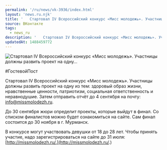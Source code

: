 ```yaml
---
permalink: '/ru/news/vk-3936/index.html'
layout: 'news.ru.njk'
title: '   Стартовал IV Всероссийский конкурс «Мисс молодежь». Участницы должны развить проект на одну…'
source: ВКонтакте
tags:
  - news_ru
description: '   Стартовал IV Всероссийский конкурс «Мисс молодежь». Участницы должны развить проект на одну…'
updatedAt: 1488459772
---
```

![   Стартовал IV Всероссийский конкурс «Мисс молодежь». Участницы должны развить проект на одну…](https://sun9-55.userapi.com/impf/c837333/v837333195/2242e/qQmywvwiIWU.jpg?size=1280x854&quality=96&sign=4c35cdd02c4d51a2c75db50c65b89188&c_uniq_tag=e-KUxPSpN8mc6nh6nqstU6QALd9swfAusC9dEtDryas&type=album)

#ГостевойПост

Стартовал IV Всероссийский конкурс «Мисс молодежь». Участницы должны развить проект на одну из тем: здоровый образ жизни, нравственные ценности, патриотизм, социальная ответственность и неравнодушие. Затем отправить отчёт до 4 сентября на почту: info@missmolodezh.ru.

До 30 сентября жюри определит проекты, которые выйдут в финал. Со списком финалистов можно будет ознакомиться на сайте. Сам финал состоится до 30 ноября в г. Мурманск.

В конкурсе могут участвовать девушки от 18 до 28 лет. Чтобы принять участие, надо зарегистрироваться на сайте до 31 июля: [http://missmolodezh.ru/.](http://missmolodezh.ru/.)
